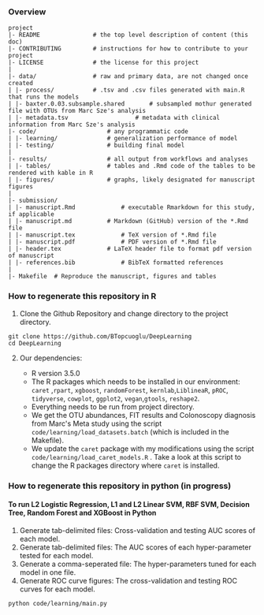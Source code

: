 ### Overview

	project
	|- README         		# the top level description of content (this doc)
	|- CONTRIBUTING    		# instructions for how to contribute to your project
	|- LICENSE         		# the license for this project
	|
	|- data/           		# raw and primary data, are not changed once created
	| |- process/     		# .tsv and .csv files generated with main.R that runs the models
	| |- baxter.0.03.subsample.shared      	# subsampled mothur generated file with OTUs from Marc Sze's analysis
	| |- metadata.tsv     		        # metadata with clinical information from Marc Sze's analysis 		
	|- code/          			# any programmatic code
	| |- learning/    			# generalization performance of model
	| |- testing/     			# building final model
	|
	|- results/        			# all output from workflows and analyses
	| |- tables/      			# tables and .Rmd code of the tables to be rendered with kable in R
	| |- figures/     			# graphs, likely designated for manuscript figures
	|
	|- submission/
	| |- manuscript.Rmd 			# executable Rmarkdown for this study, if applicable
	| |- manuscript.md 			# Markdown (GitHub) version of the *.Rmd file 
	| |- manuscript.tex 			# TeX version of *.Rmd file 
	| |- manuscript.pdf 			# PDF version of *.Rmd file 
	| |- header.tex 			# LaTeX header file to format pdf version of manuscript 
	| |- references.bib 			# BibTeX formatted references 
	|
	|- Makefile	 # Reproduce the manuscript, figures and tables



### How to regenerate this repository in R

1. Clone the Github Repository and change directory to the project directory. 

```
git clone https://github.com/BTopcuoglu/DeepLearning
cd DeepLearning
```

2. Our dependencies:

	* R version 3.5.0 
	* The R packages which needs to be installed in our environment: `caret` ,`rpart`, `xgboost`, `randomForest`, `kernlab`,`LiblineaR`, `pROC`, `tidyverse`, `cowplot`, `ggplot2`, `vegan`,`gtools`, `reshape2`. 
	* Everything needs to be run from project directory.
	* We get the OTU abundances, FIT results and Colonoscopy diagnosis from Marc's Meta study using the script ```code/learning/load_datasets.batch``` (which is included in the Makefile).
	* We update the `caret` package with my modifications using the script ```code/learning/load_caret_models.R``` . Take a look at this script to change the R packages directory where `caret` is installed. 

### How to regenerate this repository in python (in progress)


#### To run L2 Logistic Regression, L1 and L2 Linear SVM, RBF SVM, Decision Tree, Random Forest and XGBoost in Python
1. Generate tab-delimited files: Cross-validation and testing AUC scores of each model.
2. Generate tab-delimited files: The AUC scores of each hyper-parameter tested for each model.
3. Generate a comma-seperated file: The hyper-parameters tuned for each model in one file.
4. Generate ROC curve figures: The cross-validation and testing ROC curves for each model. 

```
python code/learning/main.py
```


